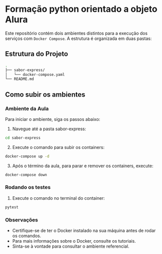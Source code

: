 # Formação python orientado a objeto Alura

Este repositório contém dois ambientes distintos para a execução dos serviços com `Docker Compose`. A estrutura é organizada em duas pastas:

## Estrutura do Projeto

```bash
.
├── sabor-express/
│   └── docker-compose.yaml
└── README.md
```

## Como subir os ambientes

### Ambiente da Aula

Para iniciar o ambiente, siga os passos abaixo:

1. Navegue até a pasta sabor-express:

```bash
cd sabor-express
```

2. Execute o comando para subir os containers:

```bash
docker-compose up -d
```

3. Após o término da aula, para parar e remover os containers, execute:

```bash
docker-compose down
```

### Rodando os testes

1. Execute o comando no terminal do container:

```bash
pytest
```

### Observações

- Certifique-se de ter o Docker instalado na sua máquina antes de rodar os comandos.
- Para mais informações sobre o Docker, consulte os tutoriais.
- Sinta-se à vontade para consultar o ambiente referencial.
